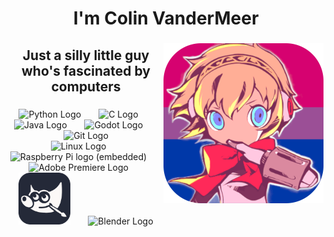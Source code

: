 <h1 align="center">I'm Colin VanderMeer</h1>

###

<img align="right" height="256" src="https://raw.githubusercontent.com/ColinVanderMeer/ColinVanderMeer/main/githubAigis.png"  />

###

<h3 style="font-size: 1.5em" align="center">Just a silly little guy who's fascinated by computers</h3>

###

<div align="center">
  <img src="https://skillicons.dev/icons?i=py" height="83" alt="Python Logo"  />
  <img width="20" />
  <img src="https://skillicons.dev/icons?i=c" height="83" alt="C Logo"  />
  <img width="20" />
  <img src="https://skillicons.dev/icons?i=java" height="83" alt="Java Logo"  />
  <img width="20" />
  <img src="https://skillicons.dev/icons?i=godot" height="83" alt="Godot Logo"  />
  <img width="20" />
  <img src="https://skillicons.dev/icons?i=git" height="83" alt="Git Logo"  />
</div>
<div align="center">
  <img src="https://skillicons.dev/icons?i=linux" height="83" alt="Linux Logo"  />
  <img width="20" />
  <img src="https://skillicons.dev/icons?i=raspberrypi" height="83" alt="Raspberry Pi logo (embedded)"  />
  <img width="20" />
  <img src="https://skillicons.dev/icons?i=pr" height="83" alt="Adobe Premiere Logo"  />
  <img width="20" />
  <img src="https://raw.githubusercontent.com/ColinVanderMeer/ColinVanderMeer/main/GimpIcon.png" height="83" alt="Gimp Logo"  />
  <img width="20" />
  <img src="https://skillicons.dev/icons?i=blender" height="83" alt="Blender Logo"  />
</div>
